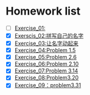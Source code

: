 # Homework list
- [ ] [Exercise_01:]() 
- [x] [Exerscis_02:拼写自己的名字](https://github.com/zwpzwp789/computationalphysics_N2014301020095/blob/master/Exercise_02.md) 
- [x] [Exercise_03:让名字动起来](https://www.zybuluo.com/zwpzwp789/note/498714) 
- [x] [Exercise_04:Problem 1.5](https://www.zybuluo.com/zwpzwp789/note/498714) 
- [x] [Exercise_05:Problem 2.6](https://www.zybuluo.com/zwpzwp789/note/498714) 
- [x] [Exercise_06:Problem 2.10](https://www.zybuluo.com/zwpzwp789/note/498714) 
- [x] [Exercise_07:Problem 3.14](https://www.zybuluo.com/zwpzwp789/note/542549) 
- [x] [Exercise_08:Problem3.20](https://www.zybuluo.com/zwpzwp789/note/565968) 
- [x] [Exercise_09：problem3.31](https://www.zybuluo.com/zwpzwp789/note/573757) 
